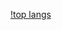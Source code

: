 [!top langs](https://github-readme-stats.vercel.app/api/top-langs?username=mths1901&show_icons=true&theme=dark&title_color=ffffff&text_color=ffffff&locale=en&layout=compact)
